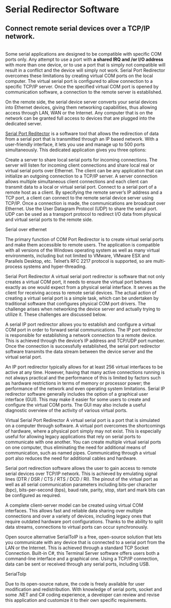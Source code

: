 <h1>Serial Redirector Software</h1>
<h2>Connect remote serial devices over a TCP/IP network.</h2><br>
Some serial applications are designed to be compatible with specific COM ports only. Any attempt to use a port with <b>a shared IRQ and /or I/O address</b> with more than one device, or to use a port that is simply not compatible will result in a conflict and the device will simply not work. Serial Port Redirector overcomes these limitations by creating virtual COM ports on the local computer. The virtual serial port is configured to allow connection to a specific TCP/IP server. Once the specified virtual COM port is opened by communication software, a connection to the remote server is established.

On the remote side, the serial device server converts your serial devices into Ethernet devices, giving them networking capabilities, thus allowing access through LAN, WAN or the Internet. Any computer that is on the network can be granted full access to devices that are plugged into the dedicated server.

<a href="https://www.serial-over-ethernet.com/">Serial Port Reditector</a> is a software tool that allows the redirection of data from a serial port that is transmitted through an IP based network. With a user-friendly interface, it lets you use and manage up to 500 ports simultaneously. This dedicated application gives you three options:

Create a server to share local serial ports for incoming connections. The server will listen for incoming client connections and share local real or virtual serial ports over Ethernet. The client can be any application that can initialize an outgoing connection to a TCP/IP server. A server connection allows multiple simultaneous client connections and each client can transmit data to a local or virtual serial port. Connect to a serial port of a remote host as a client. By specifying the remote server’s IP address and a TCP port, a client can connect to the remote serial device server using TCP/IP. Once a connection is made, the communications are broadcast over Ethernet. Use the User Datagram Protocol (UDP) to share the serial port. UDP can be used as a transport protocol to redirect I/O data from physical and virtual serial ports to the remote side.

Serial over ethernet

The primary function of COM Port Redirector is to create virtual serial ports and make them accessible to remote users. The application is compatible with all versions of the Windows operating system as well as many virtual environments, including but not limited to VMware, VMware ESX and Parallels Desktop, etc. Telnet’s RFC 2217 protocol is supported, so are multi-process systems and hyper-threading.

Serial Port Redirector
A virtual serial port redirector is software that not only creates a virtual COM port, it needs to ensure the virtual port behaves exactly as one would expect from a physical serial interface. It serves as the client for receiving access to remote serial devices. The actual action of creating a virtual serial port is a simple task, which can be undertaken by traditional software that configures physical COM port drivers. The challenge arises when networking the device server and actually trying to utilize it. These challenges are discussed below.

A serial IP port redirector allows you to establish and configure a virtual COM port in order to forward serial communications. The IP port redirector is responsible for establishing a network connection to a remote device. This is achieved through the device’s IP address and TCP/UDP port number. Once the connection is successfully established, the serial port redirector software transmits the data stream between the device server and the virtual serial port.

An IP port redirector typically allows for at least 256 virtual interfaces to be active at any time. However, having that many active connections running is not always practical and the performance of this is limited by factors such as hardware restrictions in terms of memory or processor power; the performance of the network and even operating system limitations. Serial IP redirector software generally includes the option of a graphical user interface (GUI). This may make it easier for some users to create and configure the virtual COM ports. The GUI may also include a useful diagnostic overview of the activity of various virtual ports.

Virtual Serial Port Redirector
A virtual serial port is a port that is simulated on a computer through software. A virtual port overcomes the shortcomings of hardware, where a physical port simply may not exist. This is especially useful for allowing legacy applications that rely on serial ports to communicate with one another. You can create multiple virtual serial ports on one computer, thus eliminating the need for additional means of communication, such as named pipes. Communicating through a virtual port also reduces the need for additional cables and hardware.

Serial port redirection software allows the user to gain access to remote serial devices over TCP/IP network. This is achieved by emulating signal lines (DTR / DSR / CTS / RTS / DCD / RI). The pinout of the virtual port as well as all serial communication parameters including bits-per character (bpc), bits-per-second (bps), baud rate, parity, stop, start and mark bits can be configured as required.

A complete client-server model can be created using virtual COM interfaces. This allows fast and reliable data sharing over multiple connections and over a variety of devices, including legacy ones that require outdated hardware port configurations. Thanks to the ability to split data streams, connections to virtual ports can occur synchronously.

Open source alternative
SerialToIP is a free, open-source solution that lets you communicate with any device that is connected to a serial port from the LAN or the Internet. This is achieved through a standard TCP Socket Connection. Built-in C#, this Terminal Server software offers users both a command-line interface and a graphical one. Using a TCP/IP connection, data can be sent or received through any serial ports, including USB.

SerialToIp

Due to its open-source nature, the code is freely available for user modification and redistribution. With knowledge of serial ports, socket and some .NET and C# coding experience, a developer can review and revise this application and customize it to their own specific requirements.
